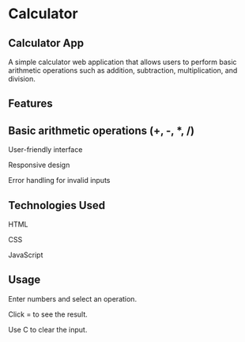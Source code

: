 # Calculator
## Calculator App

A simple calculator web application that allows users to perform basic arithmetic operations such as addition, subtraction, multiplication, and division.

## Features

## Basic arithmetic operations (+, -, *, /)

User-friendly interface

Responsive design

Error handling for invalid inputs

## Technologies Used

HTML

CSS

JavaScript

## Usage

Enter numbers and select an operation.

Click = to see the result.

Use C to clear the input.

